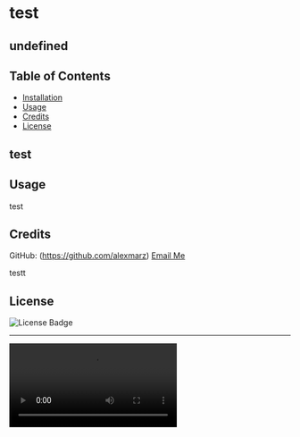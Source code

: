 # test

## undefined
                
## Table of Contents
                
- [Installation](#installation)
- [Usage](#usage)
- [Credits](#credits)
- [License](#license)
                
## test
                
            
                
## Usage
                
test
                
## Credits
                
GitHub: (https://github.com/alexmarz)
[Email Me](mailto:test)

testt
                
## License
                
![License Badge](https://badgen.net/gitlab/license/gitlab-org/omnibus-gitlab)
                
---
<video src="2023-05-19%2000-39-18.mp4" controls title="test"></video>